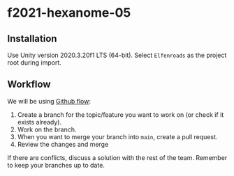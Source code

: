 # f2021-hexanome-05
## Installation
Use Unity version 2020.3.20f1 LTS (64-bit). Select `Elfenroads` as the project root during import.
## Workflow
We will be using [Github flow](https://guides.github.com/introduction/flow/):
1. Create a branch for the topic/feature you want to work on (or check if it exists already).
2. Work on the branch.
3. When you want to merge your branch into `main`, create a pull request.
4. Review the changes and merge

If there are conflicts, discuss a solution with the rest of the team.
Remember to keep your branches up to date.
